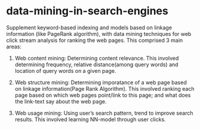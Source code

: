 data-mining-in-search-engines
=============================
Supplement keyword-based indexing and models based on linkage information (like PageRank algorithm), with data mining techniques for web click stream analysis for ranking the web pages. This comprised 3 main areas:

1. Web content mining: Determining content relevance. This involved determining frequency, relative distance(among query words) and location of query words on a given page.

2. Web structure mining:  Determining imporatance of a web page based on linkage information(Page Rank Algorithm). This involved ranking each page based on which web pages point/link to this page; and what does the link-text say about the web page.

3. Web usage mining: Using user’s search pattern, trend to improve search results. This involved learning NN-model through user clicks.
